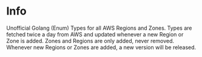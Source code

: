 # Info

Unofficial Golang (Enum) Types for all AWS Regions and Zones. Types are fetched twice a day from AWS and updated 
whenever a new Region or Zone is added. Zones and Regions are only added, never removed. Whenever new Regions or 
Zones are added, a new version will be released.